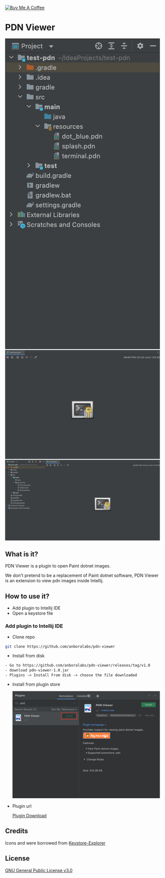 <a href="https://www.buymeacoffee.com/dalgarins" target="_blank"><img src="https://www.buymeacoffee.com/assets/img/custom_images/orange_img.png" alt="Buy Me A Coffee" style="height: 41px !important;width: 174px !important;box-shadow: 0px 3px 2px 0px rgba(190, 190, 190, 0.5) !important;-webkit-box-shadow: 0px 3px 2px 0px rgba(190, 190, 190, 0.5) !important;" ></a>

# PDN Viewer

![project](/images/pdn_1.png)
![preview](/images/pdn_2.png)
![project_with_preview](/images/pdn_3.png)

## What is it?

PDN Viewer is a plugin to open Paint dotnet images.

We don't pretend to be a replacement of Paint dotnet software, PDN Viewer is an extension to view pdn images inside Intellij.

## How to use it?

- Add plugin to Intellij IDE
- Open a keystore file

### Add plugin to Intellij IDE

- Clone repo

```sh
git clone https://github.com/anboralabs/pdn-viewer
```

- Install from disk

```
- Go to https://github.com/anboralabs/pdn-viewer/releases/tag/v1.0
- download pdn-viewer-1.0.jar
- Plugins -> Install From disk -> choose the file downloaded
```

- Install from plugin store

  ![Market Place](/images/marketplace.png)

- Plugin url

  [Plugin Download](https://plugins.jetbrains.com/plugin/18286-ks-explorer)

## Credits

<div>Icons and were borrowed from <a href="https://keystore-explorer.org" title="keystore-explorer">Keystore-Explorer</a> </div>

## License

[GNU General Public License v3.0](https://github.com/anboralabs/pdn-viewer/blob/master/LICENSE)